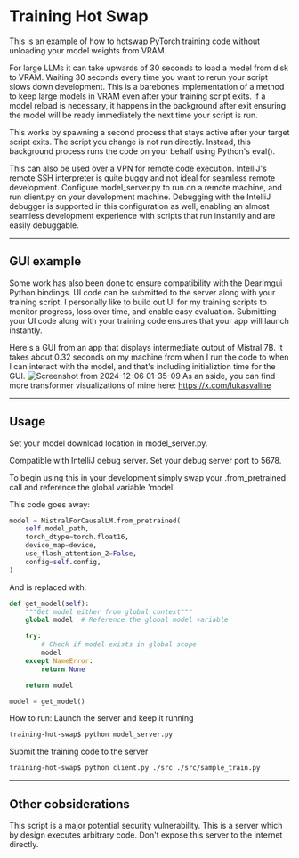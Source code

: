 # Training Hot Swap

This is an example of how to hotswap PyTorch training code without unloading your model weights from VRAM.

For large LLMs it can take upwards of 30 seconds to load a model from disk to VRAM. Waiting 30 seconds every time you want to rerun your script slows down development. This is a barebones implementation of a method to keep large models in VRAM even after your training script exits. If a model reload is necessary, it happens in the background after exit ensuring the model will be ready immediately the next time your script is run.

This works by spawning a second process that stays active after your target script exits. The script you change is not run directly. Instead, this background process runs the code on your behalf using Python's eval().

This can also be used over a VPN for remote code execution. IntelliJ's remote SSH interpreter is quite buggy and not ideal for seamless remote development. Configure model_server.py to run on a remote machine, and run client.py on your development machine. Debugging with the IntelliJ debugger is supported in this configuration as well, enabling an almost seamless development experience with scripts that run instantly and are easily debuggable.

---
## GUI example

Some work has also been done to ensure compatibility with the DearImgui Python bindings. UI code can be submitted to the server along with your training script. I personally like to build out UI for my training scripts to monitor progress, loss over time, and enable easy evaluation. Submitting your UI code along with your training code ensures that your app will launch instantly.

Here's a GUI from an app that displays intermediate output of Mistral 7B. It takes about 0.32 seconds on my machine from when I run the code to when I can interact with the model, and that's including initializtion time for the GUI.
![Screenshot from 2024-12-06 01-35-09](https://github.com/user-attachments/assets/fe38bcb0-0a37-4731-a565-9a785f0885b0)
As an aside, you can find more transformer visualizations of mine here: https://x.com/lukasvaline

---
## Usage
Set your model download location in model_server.py.

Compatible with IntelliJ debug server. Set your debug server port to 5678.

To begin using this in your development simply swap your .from_pretrained call and reference the global variable 'model'

This code goes away:
```python
model = MistralForCausalLM.from_pretrained(
    self.model_path,
    torch_dtype=torch.float16,
    device_map=device,
    use_flash_attention_2=False,
    config=self.config,
)
```

And is replaced with:
```python
def get_model(self):
    """Get model either from global context"""
    global model  # Reference the global model variable

    try:
        # Check if model exists in global scope
        model
    except NameError:
        return None

    return model

model = get_model()
```

How to run:
Launch the server and keep it running
```bash
training-hot-swap$ python model_server.py 
```
Submit the training code to the server
```bash
training-hot-swap$ python client.py ./src ./src/sample_train.py
```
---
## Other cobsiderations 

This script is a major potential security vulnerability. This is a server which by design executes arbitrary code. Don't expose this server to the internet directly. 
